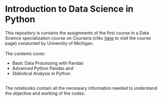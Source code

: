 # Introduction to Data Science in Python
This repository is contains the assignments of the first course in a Data Science specialization course on Coursera (clikc [here](https://www.coursera.org/learn/python-data-analysis?) to visit the course page) conducted by University of Michigan. <br /> <br />
The contents cover: <br />
* Basic Data Processing with Pandas <br />
* Advanced Python Pandas and <br />
* Statistical Analysis in Python <br />
<br />
The notebooks contain all the necessary information needed to understand the objective and working of the codes. 
